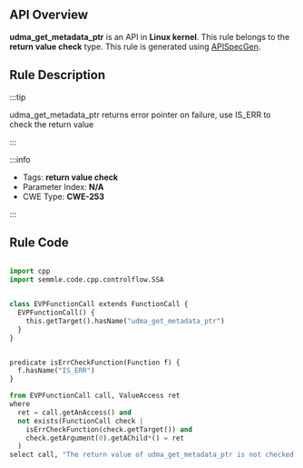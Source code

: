 ---
---


## API Overview
**udma_get_metadata_ptr** is an API in **Linux kernel**. This rule belongs to the **return value check** type. This rule is generated using [APISpecGen](../../tools/APISpecGen).
## Rule Description

:::tip

udma_get_metadata_ptr returns error pointer on failure, use IS_ERR to check the return value

:::

:::info

- Tags: **return value check**
- Parameter Index: **N/A**
- CWE Type: **CWE-253**

:::

## Rule Code
```python

import cpp
import semmle.code.cpp.controlflow.SSA


class EVPFunctionCall extends FunctionCall {
  EVPFunctionCall() {
    this.getTarget().hasName("udma_get_metadata_ptr")
  }
}


predicate isErrCheckFunction(Function f) {
  f.hasName("IS_ERR") 
}

from EVPFunctionCall call, ValueAccess ret
where
  ret = call.getAnAccess() and
  not exists(FunctionCall check |
    isErrCheckFunction(check.getTarget()) and
    check.getArgument(0).getAChild*() = ret
  )
select call, "The return value of udma_get_metadata_ptr is not checked with IS_ERR."
    
```